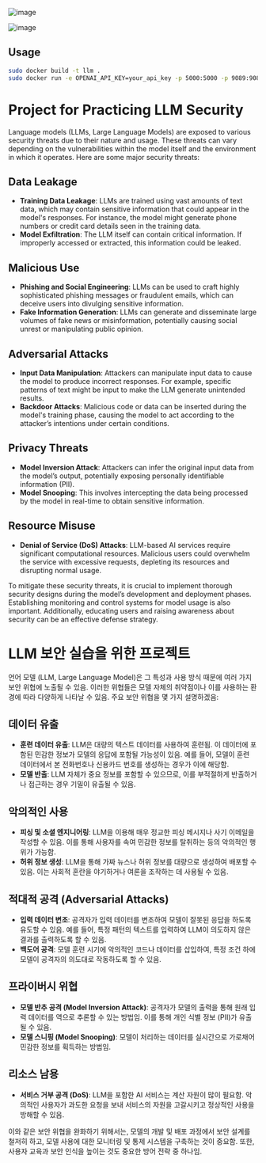 ![image](https://github.com/KoreaSecurity/LLM_Threat_Learning/assets/8425791/862ac7f7-0985-4c29-81dc-e99564cd74d4)

![image](https://github.com/KoreaSecurity/LLM_Threat_Learning/assets/8425791/2386fbda-1c37-4dec-a2b7-00ffce7cbd21)

## Usage

```sh
sudo docker build -t llm .
sudo docker run -e OPENAI_API_KEY=your_api_key -p 5000:5000 -p 9089:9089 llm

```

# Project for Practicing LLM Security

Language models (LLMs, Large Language Models) are exposed to various security threats due to their nature and usage. These threats can vary depending on the vulnerabilities within the model itself and the environment in which it operates. Here are some major security threats:

## Data Leakage

- **Training Data Leakage**: LLMs are trained using vast amounts of text data, which may contain sensitive information that could appear in the model's responses. For instance, the model might generate phone numbers or credit card details seen in the training data.
- **Model Exfiltration**: The LLM itself can contain critical information. If improperly accessed or extracted, this information could be leaked.

## Malicious Use

- **Phishing and Social Engineering**: LLMs can be used to craft highly sophisticated phishing messages or fraudulent emails, which can deceive users into divulging sensitive information.
- **Fake Information Generation**: LLMs can generate and disseminate large volumes of fake news or misinformation, potentially causing social unrest or manipulating public opinion.

## Adversarial Attacks

- **Input Data Manipulation**: Attackers can manipulate input data to cause the model to produce incorrect responses. For example, specific patterns of text might be input to make the LLM generate unintended results.
- **Backdoor Attacks**: Malicious code or data can be inserted during the model's training phase, causing the model to act according to the attacker’s intentions under certain conditions.

## Privacy Threats

- **Model Inversion Attack**: Attackers can infer the original input data from the model’s output, potentially exposing personally identifiable information (PII).
- **Model Snooping**: This involves intercepting the data being processed by the model in real-time to obtain sensitive information.

## Resource Misuse

- **Denial of Service (DoS) Attacks**: LLM-based AI services require significant computational resources. Malicious users could overwhelm the service with excessive requests, depleting its resources and disrupting normal usage.

To mitigate these security threats, it is crucial to implement thorough security designs during the model’s development and deployment phases. Establishing monitoring and control systems for model usage is also important. Additionally, educating users and raising awareness about security can be an effective defense strategy.


# LLM 보안 실습을 위한 프로젝트

언어 모델 (LLM, Large Language Model)은 그 특성과 사용 방식 때문에 여러 가지 보안 위협에 노출될 수 있음. 이러한 위협들은 모델 자체의 취약점이나 이를 사용하는 환경에 따라 다양하게 나타날 수 있음. 주요 보안 위협을 몇 가지 설명하겠음:

## 데이터 유출

- **훈련 데이터 유출**: LLM은 대량의 텍스트 데이터를 사용하여 훈련됨. 이 데이터에 포함된 민감한 정보가 모델의 응답에 포함될 가능성이 있음. 예를 들어, 모델이 훈련 데이터에서 본 전화번호나 신용카드 번호를 생성하는 경우가 이에 해당함.
- **모델 반출**: LLM 자체가 중요 정보를 포함할 수 있으므로, 이를 부적절하게 반출하거나 접근하는 경우 기밀이 유출될 수 있음.

## 악의적인 사용

- **피싱 및 소셜 엔지니어링**: LLM을 이용해 매우 정교한 피싱 메시지나 사기 이메일을 작성할 수 있음. 이를 통해 사용자를 속여 민감한 정보를 탈취하는 등의 악의적인 행위가 가능함.
- **허위 정보 생성**: LLM을 통해 가짜 뉴스나 허위 정보를 대량으로 생성하여 배포할 수 있음. 이는 사회적 혼란을 야기하거나 여론을 조작하는 데 사용될 수 있음.

## 적대적 공격 (Adversarial Attacks)

- **입력 데이터 변조**: 공격자가 입력 데이터를 변조하여 모델이 잘못된 응답을 하도록 유도할 수 있음. 예를 들어, 특정 패턴의 텍스트를 입력하여 LLM이 의도하지 않은 결과를 출력하도록 할 수 있음.
- **백도어 공격**: 모델 훈련 시기에 악의적인 코드나 데이터를 삽입하여, 특정 조건 하에 모델이 공격자의 의도대로 작동하도록 할 수 있음.

## 프라이버시 위협

- **모델 반추 공격 (Model Inversion Attack)**: 공격자가 모델의 출력을 통해 원래 입력 데이터를 역으로 추론할 수 있는 방법임. 이를 통해 개인 식별 정보 (PII)가 유출될 수 있음.
- **모델 스니핑 (Model Snooping)**: 모델이 처리하는 데이터를 실시간으로 가로채어 민감한 정보를 획득하는 방법임.

## 리소스 남용

- **서비스 거부 공격 (DoS)**: LLM을 포함한 AI 서비스는 계산 자원이 많이 필요함. 악의적인 사용자가 과도한 요청을 보내 서비스의 자원을 고갈시키고 정상적인 사용을 방해할 수 있음.

이와 같은 보안 위협을 완화하기 위해서는, 모델의 개발 및 배포 과정에서 보안 설계를 철저히 하고, 모델 사용에 대한 모니터링 및 통제 시스템을 구축하는 것이 중요함. 또한, 사용자 교육과 보안 인식을 높이는 것도 중요한 방어 전략 중 하나임.
